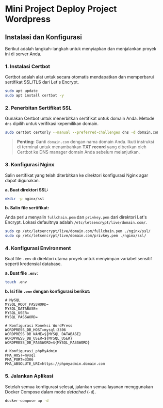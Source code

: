 # Mini Project Deploy Project Wordpress

[](https://opensource.org/licenses/MIT)

## Instalasi dan Konfigurasi

Berikut adalah langkah-langkah untuk menyiapkan dan menjalankan proyek ini di server Anda.

### 1\. Instalasi Certbot

Certbot adalah alat untuk secara otomatis mendapatkan dan memperbarui sertifikat SSL/TLS dari Let's Encrypt.

```bash
sudo apt update
sudo apt install certbot -y
```

### 2\. Penerbitan Sertifikat SSL

Gunakan Certbot untuk menerbitkan sertifikat untuk domain Anda. Metode `dns` dipilih untuk verifikasi kepemilikan domain.

```bash
sudo certbot certonly --manual --preferred-challenges dns -d domain.com
```

> **Penting:** Ganti `domain.com` dengan nama domain Anda. Ikuti instruksi di terminal untuk menambahkan **TXT record** yang diberikan oleh Certbot ke DNS manager domain Anda sebelum melanjutkan.

### 3\. Konfigurasi Nginx

Salin sertifikat yang telah diterbitkan ke direktori konfigurasi Nginx agar dapat digunakan.

**a. Buat direktori SSL:**

```bash
mkdir -p nginx/ssl
```

**b. Salin file sertifikat:**

Anda perlu menyalin `fullchain.pem` dan `privkey.pem` dari direktori Let's Encrypt. Lokasi defaultnya adalah `/etc/letsencrypt/live/domain.com/`.

```bash
sudo cp /etc/letsencrypt/live/domain.com/fullchain.pem ./nginx/ssl/
sudo cp /etc/letsencrypt/live/domain.com/privkey.pem ./nginx/ssl/
```

### 4\. Konfigurasi Environment

Buat file `.env` di direktori utama proyek untuk menyimpan variabel sensitif seperti kredensial database.

**a. Buat file `.env`:**

```bash
touch .env
```

**b. Isi file `.env` dengan konfigurasi berikut:**

```env
# MySQL
MYSQL_ROOT_PASSWORD=
MYSQL_DATABASE=
MYSQL_USER=
MYSQL_PASSWORD=

# Konfigurasi Koneksi WordPress
WORDPRESS_DB_HOST=mysql:3306
WORDPRESS_DB_NAME=${MYSQL_DATABASE}
WORDPRESS_DB_USER=${MYSQL_USER}
WORDPRESS_DB_PASSWORD=${MYSQL_PASSWORD}

# Konfigurasi phpMyAdmin
PMA_HOST=mysql
PMA_PORT=3306
PMA_ABSOLUTE_URI=https://phpmyadmin.domain.com
```

### 5\. Jalankan Aplikasi

Setelah semua konfigurasi selesai, jalankan semua layanan menggunakan Docker Compose dalam mode _detached_ (`-d`).

```bash
docker-compose up -d
```
